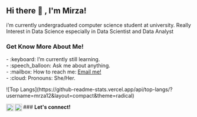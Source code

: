 ## <strong>Hi there :wave: , I'm Mirza!</strong>
i'm currently undergraduated computer science student at university. Really Interest in Data Science especially in Data Scientist and Data Analyst

### <strong>Get Know More About Me!</strong>
<p>
    - :keyboard: I’m currently still learning. </br>
    - :speech_balloon: Ask me about anything.</br>
    - :mailbox: How to reach me: <a href="mailto:mirzaumayroh@gmail.com">Email me!</a>  </br>
    - :cloud: Pronouns: She/Her. </br>
<p>
<p>   
![Top Langs](https://github-readme-stats.vercel.app/api/top-langs/?username=mrza12&layout=compact&theme=radical)
 </p> 
### <strong>Let's connect!</strong>
<a href="https://www.linkedin.com/in/mirzaalaydaumayroh/">
  <img align="left" alt="Goo's Blog" width="20px" src="https://simpleicons.now.sh/blogger/495f7e" />
</a>
<a href="https://www.instagram.com/yours/">
  <img align="left" alt="Goo's Instagram" width="20px" src="https://simpleicons.now.sh/instagram/495f7e" />
</a>
